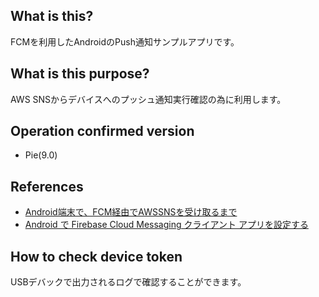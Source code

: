 ## What is this?
FCMを利用したAndroidのPush通知サンプルアプリです。

## What is this purpose?
AWS SNSからデバイスへのプッシュ通知実行確認の為に利用します。

## Operation confirmed version
- Pie(9.0)

## References
- [Android端末で、FCM経由でAWSSNSを受け取るまで](https://qiita.com/k_keisuke/items/24afa62955808721033e)
- [Android で Firebase Cloud Messaging クライアント アプリを設定する](https://firebase.google.com/docs/cloud-messaging/android/client)

## How to check device token
USBデバックで出力されるログで確認することができます。